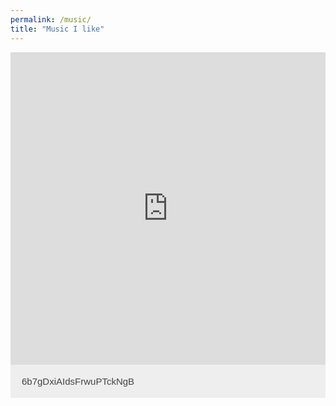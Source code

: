 ```yaml
---
permalink: /music/
title: "Music I like"
---
```


<style>
.accordion {
  background-color: #eee;
  color: #444;
  cursor: pointer;
  padding: 18px;
  width: 100%;
  border: none;
  text-align: left;
  outline: none;
  font-size: 15px;
  transition: 0.4s;
}

.active, .accordion:hover {
  background-color: #ccc;
}

.panel {
  padding: 0;
  background-color: white;
  max-height: 0;
  overflow: hidden;
  transition: max-height 0.2s ease-out;
}

iframe {
    transition: height 0.4s ease;
}
</style>

<iframe src="https://open.spotify.com/embed/playlist/6b7gDxiAIdsFrwuPTckNgB" width="100%" height="500" frameborder="0" allowtransparency="true" allow="encrypted-media"></iframe>

<div markdown = "0">
    <button class="accordion" data-spotify-id="6b7gDxiAIdsFrwuPTckNgB">6b7gDxiAIdsFrwuPTckNgB</button>
    <!-- <div class="panel">
        <iframe src="https://open.spotify.com/embed/playlist/6b7gDxiAIdsFrwuPTckNgB" width="100%" height="500" frameborder="0" allowtransparency="true" allow="encrypted-media"></iframe>
    </div> -->
</div>


<script>
var acc = document.getElementsByClassName("accordion");
var i;

for (i = 0; i < acc.length; i++) {
    acc[i].addEventListener("click", function() {
        this.classList.toggle("active");

        if(this.classList.contains("active")) {
            var ifrm = document.createElement("iframe");
            ifrm.setAttribute("src", `https://open.spotify.com/embed/playlist/${this.attributes["data-spotify-id"].value}`);
            ifrm.style.width = "100%";
            ifrm.style.height = "0px";
            this.parentNode.appendChild(ifrm);
            ifrm.style.height = "500px";
        } else {
            this.nextElementSibling.remove();
        }

        
        // var panel = this.nextElementSibling;
        // if (panel.style.maxHeight) {
        //     panel.style.maxHeight = null;
        // } else {
        //     panel.style.maxHeight = panel.scrollHeight + "px";
        // } 
    });
}
</script>
